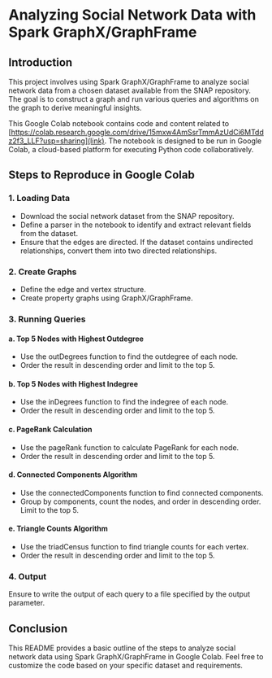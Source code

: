# Analyzing Social Network Data with Spark GraphX/GraphFrame

## Introduction

This project involves using Spark GraphX/GraphFrame to analyze social network data from a chosen dataset available from the SNAP repository. The goal is to construct a graph and run various queries and algorithms on the graph to derive meaningful insights.

This Google Colab notebook contains code and content related to [https://colab.research.google.com/drive/15mxw4AmSsrTmmAzUdCi6MTddz2f3_LLF?usp=sharing](link). The notebook is designed to be run in Google Colab, a cloud-based platform for executing Python code collaboratively.

## Steps to Reproduce in Google Colab

### 1. Loading Data

- Download the social network dataset from the SNAP repository.
- Define a parser in the notebook to identify and extract relevant fields from the dataset.
- Ensure that the edges are directed. If the dataset contains undirected relationships, convert them into two directed relationships.

### 2. Create Graphs

- Define the edge and vertex structure.
- Create property graphs using GraphX/GraphFrame.

### 3. Running Queries

#### a. Top 5 Nodes with Highest Outdegree

- Use the outDegrees function to find the outdegree of each node.
- Order the result in descending order and limit to the top 5.

#### b. Top 5 Nodes with Highest Indegree

- Use the inDegrees function to find the indegree of each node.
- Order the result in descending order and limit to the top 5.

#### c. PageRank Calculation

- Use the pageRank function to calculate PageRank for each node.
- Order the result in descending order and limit to the top 5.

#### d. Connected Components Algorithm

- Use the connectedComponents function to find connected components.
- Group by components, count the nodes, and order in descending order. Limit to the top 5.

#### e. Triangle Counts Algorithm

- Use the triadCensus function to find triangle counts for each vertex.
- Order the result in descending order and limit to the top 5.

### 4. Output

Ensure to write the output of each query to a file specified by the output parameter.

## Conclusion

This README provides a basic outline of the steps to analyze social network data using Spark GraphX/GraphFrame in Google Colab. Feel free to customize the code based on your specific dataset and requirements.
